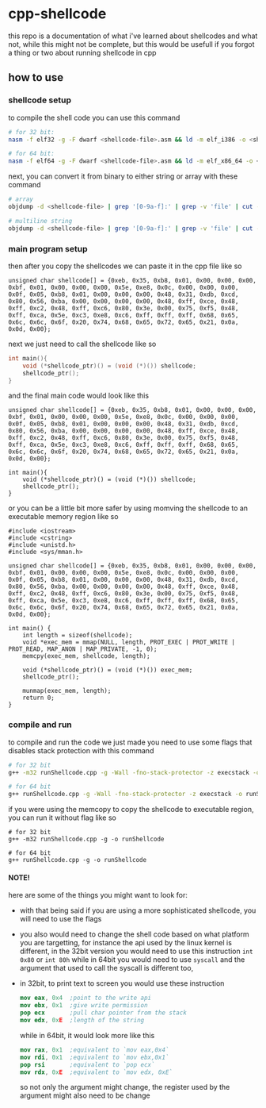 # cpp-shellcode
this repo is a documentation of what i've learned about shellcodes and what not, while this might not be complete, but this would be usefull if you forgot a thing or two about running shellcode in cpp

## how to use

### shellcode setup
to compile the shell code you can use this command
```bash
# for 32 bit:
nasm -f elf32 -g -F dwarf <shellcode-file>.asm && ld -m elf_i386 -o <shellcode-file> <shellcode-file>.o

# for 64 bit:
nasm -f elf64 -g -F dwarf <shellcode-file>.asm && ld -m elf_x86_64 -o <shellcode-file> <shellcode-file>.o
```

next, you can convert it from binary to either string or array with these command
```bash
# array
objdump -d <shellcode-file> | grep '[0-9a-f]:' | grep -v 'file' | cut -f2 -d:|tr '\t' ' ' | sed 's/\(\( [0-9a-f][0-9a-f]\)\+\)\( \+\)\(.*\)/\1/g'| paste -d '' -s | sed 's/ /, 0x/g' | sed 's/, \(.*\)/{\1}/'

# multiline string
objdump -d <shellcode-file> | grep '[0-9a-f]:' | grep -v 'file' | cut -f2 -d:|tr '\t' ' ' | sed 's/\(\( [0-9a-f][0-9a-f]\)\+\)\( \+\)\(.*\)/"\1"/g' | sed 's/ /\\x/g'
```


### main program setup
then after you copy the shellcodes we can paste it in the cpp file like so
```
unsigned char shellcode[] = {0xeb, 0x35, 0xb8, 0x01, 0x00, 0x00, 0x00, 0xbf, 0x01, 0x00, 0x00, 0x00, 0x5e, 0xe8, 0x0c, 0x00, 0x00, 0x00, 0x0f, 0x05, 0xb8, 0x01, 0x00, 0x00, 0x00, 0x48, 0x31, 0xdb, 0xcd, 0x80, 0x56, 0xba, 0x00, 0x00, 0x00, 0x00, 0x48, 0xff, 0xce, 0x48, 0xff, 0xc2, 0x48, 0xff, 0xc6, 0x80, 0x3e, 0x00, 0x75, 0xf5, 0x48, 0xff, 0xca, 0x5e, 0xc3, 0xe8, 0xc6, 0xff, 0xff, 0xff, 0x68, 0x65, 0x6c, 0x6c, 0x6f, 0x20, 0x74, 0x68, 0x65, 0x72, 0x65, 0x21, 0x0a, 0x0d, 0x00};
```

next we just need to call the shellcode like so
```cpp
int main(){
    void (*shellcode_ptr)() = (void (*)()) shellcode;
    shellcode_ptr();
}
```

and the final main code would look like this
```
unsigned char shellcode[] = {0xeb, 0x35, 0xb8, 0x01, 0x00, 0x00, 0x00, 0xbf, 0x01, 0x00, 0x00, 0x00, 0x5e, 0xe8, 0x0c, 0x00, 0x00, 0x00, 0x0f, 0x05, 0xb8, 0x01, 0x00, 0x00, 0x00, 0x48, 0x31, 0xdb, 0xcd, 0x80, 0x56, 0xba, 0x00, 0x00, 0x00, 0x00, 0x48, 0xff, 0xce, 0x48, 0xff, 0xc2, 0x48, 0xff, 0xc6, 0x80, 0x3e, 0x00, 0x75, 0xf5, 0x48, 0xff, 0xca, 0x5e, 0xc3, 0xe8, 0xc6, 0xff, 0xff, 0xff, 0x68, 0x65, 0x6c, 0x6c, 0x6f, 0x20, 0x74, 0x68, 0x65, 0x72, 0x65, 0x21, 0x0a, 0x0d, 0x00};

int main(){
    void (*shellcode_ptr)() = (void (*)()) shellcode;
    shellcode_ptr();
}
```

or you can be a little bit more safer by using momving the shellcode to an executable memory region like so
```
#include <iostream>
#include <cstring>
#include <unistd.h>
#include <sys/mman.h>

unsigned char shellcode[] = {0xeb, 0x35, 0xb8, 0x01, 0x00, 0x00, 0x00, 0xbf, 0x01, 0x00, 0x00, 0x00, 0x5e, 0xe8, 0x0c, 0x00, 0x00, 0x00, 0x0f, 0x05, 0xb8, 0x01, 0x00, 0x00, 0x00, 0x48, 0x31, 0xdb, 0xcd, 0x80, 0x56, 0xba, 0x00, 0x00, 0x00, 0x00, 0x48, 0xff, 0xce, 0x48, 0xff, 0xc2, 0x48, 0xff, 0xc6, 0x80, 0x3e, 0x00, 0x75, 0xf5, 0x48, 0xff, 0xca, 0x5e, 0xc3, 0xe8, 0xc6, 0xff, 0xff, 0xff, 0x68, 0x65, 0x6c, 0x6c, 0x6f, 0x20, 0x74, 0x68, 0x65, 0x72, 0x65, 0x21, 0x0a, 0x0d, 0x00};

int main() {
    int length = sizeof(shellcode);
    void *exec_mem = mmap(NULL, length, PROT_EXEC | PROT_WRITE | PROT_READ, MAP_ANON | MAP_PRIVATE, -1, 0);
    memcpy(exec_mem, shellcode, length);

    void (*shellcode_ptr)() = (void (*)()) exec_mem;
    shellcode_ptr();

    munmap(exec_mem, length);
    return 0;
}
``` 


### compile and run
to compile and run the code we just made you need to use some flags that disables stack protection with this command
```bash
# for 32 bit
g++ -m32 runShellcode.cpp -g -Wall -fno-stack-protector -z execstack -o runShellcode

# for 64 bit
g++ runShellcode.cpp -g -Wall -fno-stack-protector -z execstack -o runShellcode
```

if you were using the memcopy to copy the shellcode to executable region, you can run it without flag like so
```
# for 32 bit
g++ -m32 runShellcode.cpp -g -o runShellcode

# for 64 bit
g++ runShellcode.cpp -g -o runShellcode
```

#### NOTE!
here are some of the things you might want to look for:

- with that being said if you are using a more sophisticated shellcode, you will need to use the flags

- you also would need to change the shell code based on what platform you are targetting, for instance the api used by the linux kernel is different, in the 32bit version you would need to use this instruction `int 0x80` or `int 80h` while in 64bit you would need to use `syscall` and the argument that used to call the syscall is different too,

- in 32bit, to print text to screen you would use these instruction
  ```nasm
  mov eax, 0x4  ;point to the write api
  mov ebx, 0x1  ;give write permission
  pop ecx       ;pull char pointer from the stack
  mov edx, 0xE  ;length of the string
  ```
  while in 64bit, it would look more like this
  ```nasm
  mov rax, 0x1  ;equivalent to `mov eax,0x4`
  mov rdi, 0x1  ;equivalent to `mov ebx,0x1`
  pop rsi       ;equivalent to `pop ecx`
  mov rdx, 0xE  ;equivalent to `mov edx, 0xE`
  ```
  so not only the argument might change, the register used by the argument might also need to be change
